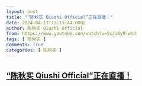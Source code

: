 ```yaml
---
layout: post
title: "“陈秋实 Qiushi Official”正在直播！"
date: 2024-04-17T13:13:44.000Z
author: 陈秋实 Qiushi Official
from: https://www.youtube.com/watch?v=5xJiKy9-wU4
tags: [ 陈秋实 ]
comments: True
categories: [ 陈秋实 ]
---
```

<!--1713359624000-->
[“陈秋实 Qiushi Official”正在直播！](https://www.youtube.com/watch?v=5xJiKy9-wU4)
------

<div>

</div>
